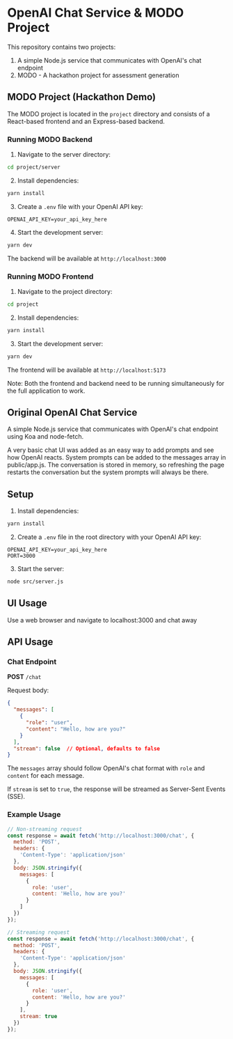 # OpenAI Chat Service & MODO Project

This repository contains two projects:
1. A simple Node.js service that communicates with OpenAI's chat endpoint
2. MODO - A hackathon project for assessment generation

## MODO Project (Hackathon Demo)

The MODO project is located in the `project` directory and consists of a React-based frontend and an Express-based backend.

### Running MODO Backend

1. Navigate to the server directory:
```bash
cd project/server
```

2. Install dependencies:
```bash
yarn install
```

3. Create a `.env` file with your OpenAI API key:
```
OPENAI_API_KEY=your_api_key_here
```

4. Start the development server:
```bash
yarn dev
```

The backend will be available at `http://localhost:3000`

### Running MODO Frontend

1. Navigate to the project directory:
```bash
cd project
```

2. Install dependencies:
```bash
yarn install
```

3. Start the development server:
```bash
yarn dev
```

The frontend will be available at `http://localhost:5173`

Note: Both the frontend and backend need to be running simultaneously for the full application to work.

## Original OpenAI Chat Service

A simple Node.js service that communicates with OpenAI's chat endpoint using Koa and node-fetch.

A very basic chat UI was added as an easy way to add prompts and see how OpenAI reacts.
System prompts can be added to the messages array in public/app.js.
The conversation is stored in memory, so refreshing the page restarts the conversation but the system prompts will always be there.

## Setup

1. Install dependencies:
```bash
yarn install
```

2. Create a `.env` file in the root directory with your OpenAI API key:
```
OPENAI_API_KEY=your_api_key_here
PORT=3000
```

3. Start the server:
```bash
node src/server.js
```

## UI Usage
Use a web browser and navigate to localhost:3000 and chat away

## API Usage

### Chat Endpoint

**POST** `/chat`

Request body:
```json
{
  "messages": [
    {
      "role": "user",
      "content": "Hello, how are you?"
    }
  ],
  "stream": false  // Optional, defaults to false
}
```

The `messages` array should follow OpenAI's chat format with `role` and `content` for each message.

If `stream` is set to `true`, the response will be streamed as Server-Sent Events (SSE).

### Example Usage

```javascript
// Non-streaming request
const response = await fetch('http://localhost:3000/chat', {
  method: 'POST',
  headers: {
    'Content-Type': 'application/json'
  },
  body: JSON.stringify({
    messages: [
      {
        role: 'user',
        content: 'Hello, how are you?'
      }
    ]
  })
});

// Streaming request
const response = await fetch('http://localhost:3000/chat', {
  method: 'POST',
  headers: {
    'Content-Type': 'application/json'
  },
  body: JSON.stringify({
    messages: [
      {
        role: 'user',
        content: 'Hello, how are you?'
      }
    ],
    stream: true
  })
});
``` 
